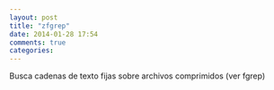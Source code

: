 ```yaml
---
layout: post
title: "zfgrep"
date: 2014-01-28 17:54
comments: true
categories: 
---
```

Busca cadenas de texto fijas sobre archivos comprimidos (ver fgrep)

